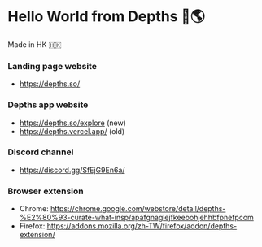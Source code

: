 # Hello World from Depths 👋🌎
Made in HK 🇭🇰


### Landing page website
- https://depths.so/

### Depths app website
- https://depths.so/explore (new)
- https://depths.vercel.app/ (old)

### Discord channel
- https://discord.gg/SfEjG9En6a/

### Browser extension
- Chrome: https://chrome.google.com/webstore/detail/depths-%E2%80%93-curate-what-insp/apafgnaglejfkeebohjehhbfpnefpcom
- Firefox: https://addons.mozilla.org/zh-TW/firefox/addon/depths-extension/
